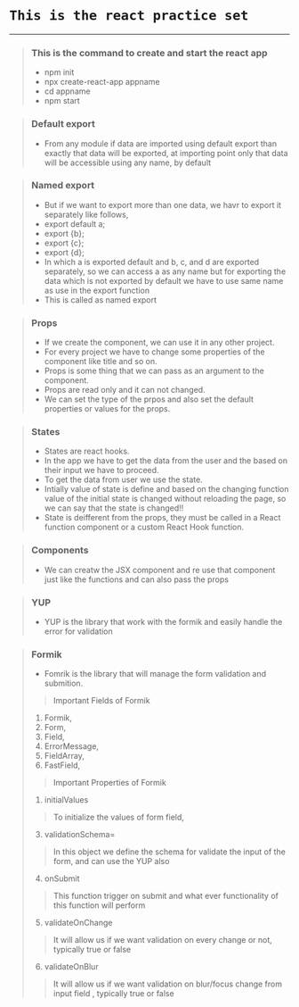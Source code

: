 # `This is the react practice set`

---

<!-- This is the command to create and start the react app -->

> ### This is the command to create and start the react app
> - npm init
> - npx create-react-app appname
> - cd appname
> - npm start

<!-- Default export -->

> ### Default export
> - From any module if data are imported using default export than exactly that data will be exported, at importing point only that data will be accessible using any name, by default

<!-- Named export -->

> ### Named export
> - But if we want to export more than one data, we havr to export it separately like follows,
>  - export default a;
>  - export {b};
>  - export {c};
>  - export {d};
> - In which a is exported default and b, c, and d are exported separately, so we can access a as any name but for exporting the data which is not exported by default we have to use same name as use in the export function
> - This is called as named export

<!-- Props -->

> ### Props
> - If we create the component, we can use it in any other project.
> - For every project we have to change some properties of the component like title and so on.
> - Props is some thing that we can pass as an argument to the component.
> - Props are read only and it can not changed.
> - We can set the type of the prpos and also set the default properties or values for the props.

<!-- States -->

> ### States
> - States are react hooks.
> - In the app we have to get the data from the user and the based on their input we have to proceed.
> - To get the data from user we use the state.
> - Intially value of state is define and based on the changing function value of the initial state is changed without reloading the page, so we can say that the state is changed!!
> - State is deifferent from the props, they must be called in a React function component or a custom React Hook function.

> ### Components
> - We can creatw the JSX component and re use that component just like the functions and can also pass the props

> ### YUP
> - YUP is the library that work with the formik and easily handle the error for validation

> ### Formik
> - Fomrik is the library that will manage the form validation and submition.
> > Important Fields of Formik
>  1. Formik,
>  2. Form,
>  3. Field,
>  4. ErrorMessage,
>  5. FieldArray,
>  6. FastField,
> > Important Properties of Formik
>  1. initialValues
> > To initialize the values of form field,
>  3. validationSchema=
> > In this object we define the schema for validate the input of the form, and can use the YUP also
>  4. onSubmit
> > This function trigger on submit and what ever functionality of this function will perform
>  5. validateOnChange
> > It will allow us if we want validation on every change or not, typically true or false
>  6. validateOnBlur
> > It will allow us if we want validation on blur/focus change from input field , typically true or false
